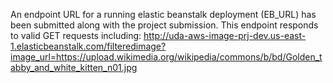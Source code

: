 An endpoint URL for a running elastic beanstalk deployment (EB_URL) 
has been submitted along with the project submission. 
This endpoint responds to valid GET requests including:
http://uda-aws-image-prj-dev.us-east-1.elasticbeanstalk.com/filteredimage?image_url=https://upload.wikimedia.org/wikipedia/commons/b/bd/Golden_tabby_and_white_kitten_n01.jpg